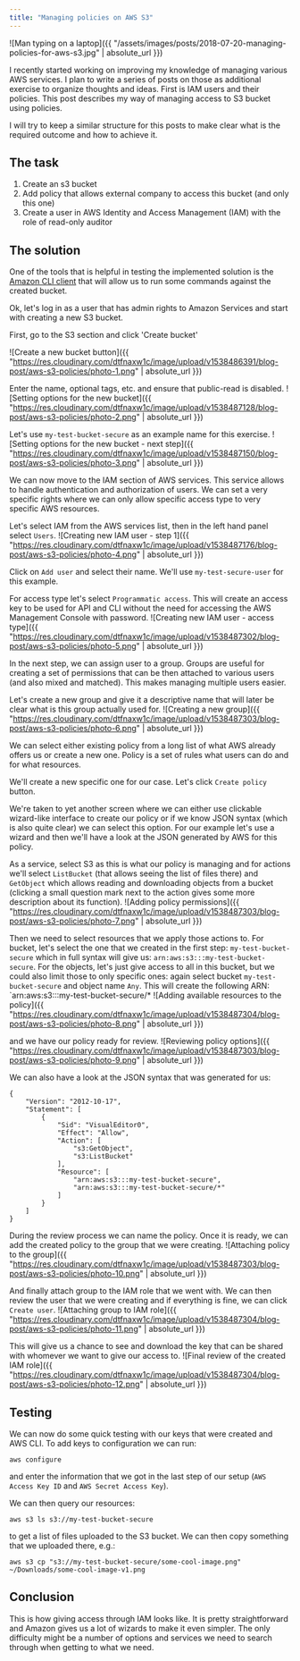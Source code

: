 ```yaml
---
title: "Managing policies on AWS S3"
---
```


![Man typing on a laptop]({{ "/assets/images/posts/2018-07-20-managing-policies-for-aws-s3.jpg" | absolute_url }})

I recently started working on improving my knowledge of managing various AWS services. I plan to write a series of posts on those as additional exercise to organize thoughts and ideas. First is IAM users and their policies. This post describes my way of managing access to S3 bucket using policies.

<!--more-->

I will try to keep a similar structure for this posts to make clear what is the required outcome and how to achieve it.

## The task

1. Create an s3 bucket
1. Add policy that allows external company to access this bucket (and only this one)
1. Create a user in AWS Identity and Access Management (IAM) with the role of read-only auditor

## The solution

One of the tools that is helpful in testing the implemented solution is the [Amazon CLI client](https://aws.amazon.com/cli/) that will allow us to run some commands against the created bucket.

Ok, let's log in as a user that has admin rights to Amazon Services and start with creating a new S3 bucket.

First, go to the S3 section and click 'Create bucket'

![Create a new bucket button]({{ "https://res.cloudinary.com/dtfnaxw1c/image/upload/v1538486391/blog-post/aws-s3-policies/photo-1.png" | absolute_url }})

Enter the name, optional tags, etc. and ensure that public-read is disabled.
![Setting options for the new bucket]({{ "https://res.cloudinary.com/dtfnaxw1c/image/upload/v1538487128/blog-post/aws-s3-policies/photo-2.png" | absolute_url }})

Let's use `my-test-bucket-secure` as an example name for this exercise.
![Setting options for the new bucket - next step]({{ "https://res.cloudinary.com/dtfnaxw1c/image/upload/v1538487150/blog-post/aws-s3-policies/photo-3.png" | absolute_url }})

We can now move to the IAM section of AWS services. This service allows to handle authentication and authorization of users. We can set a very specific rights where we can only allow specific access type to very specific AWS resources.

Let's select IAM from the AWS services list, then in the left hand panel select `Users`.
![Creating new IAM user - step 1]({{ "https://res.cloudinary.com/dtfnaxw1c/image/upload/v1538487176/blog-post/aws-s3-policies/photo-4.png" | absolute_url }})

Click on `Add user` and select their name. We'll use `my-test-secure-user` for this example.

For access type let's select `Programmatic access`. This will create an access key to be used for API and CLI without the need for accessing the AWS Management Console with password.
![Creating new IAM user - access type]({{ "https://res.cloudinary.com/dtfnaxw1c/image/upload/v1538487302/blog-post/aws-s3-policies/photo-5.png" | absolute_url }})

In the next step, we can assign user to a group. Groups are useful for creating a set of permissions that can be then attached to various users (and also mixed and matched). This makes managing multiple users easier.

Let's create a new group and give it a descriptive name that will later be clear what is this group actually used for.
![Creating a new group]({{ "https://res.cloudinary.com/dtfnaxw1c/image/upload/v1538487303/blog-post/aws-s3-policies/photo-6.png" | absolute_url }})

We can select either existing policy from a long list of what AWS already offers us or create a new one. Policy is a set of rules what users can do and for what resources.

We'll create a new specific one for our case. Let's click `Create policy` button.

We're taken to yet another screen where we can either use clickable wizard-like interface to create our policy or if we know JSON syntax (which is also quite clear) we can select this option. For our example let's use a wizard and then we'll have a look at the JSON generated by AWS for this policy.

As a service, select S3 as this is what our policy is managing and for actions we'll select `ListBucket` (that allows seeing the list of files there) and `GetObject` which allows reading and downloading objects from a bucket (clicking a small question mark next to the action gives some more description about its function).
![Adding policy permissions]({{ "https://res.cloudinary.com/dtfnaxw1c/image/upload/v1538487303/blog-post/aws-s3-policies/photo-7.png" | absolute_url }})

Then we need to select resources that we apply those actions to. For bucket, let's select the one that we created in the first step: `my-test-bucket-secure` which in full syntax will give us: `arn:aws:s3:::my-test-bucket-secure`. For the objects, let's just give access to all in this bucket, but we could also limit those to only specific ones:
again select bucket `my-test-bucket-secure` and object name `Any`. This will create the following ARN: `arn:aws:s3:::my-test-bucket-secure/*
![Adding available resources to the policy]({{ "https://res.cloudinary.com/dtfnaxw1c/image/upload/v1538487304/blog-post/aws-s3-policies/photo-8.png" | absolute_url }})

and we have our policy ready for review.
![Reviewing policy options]({{ "https://res.cloudinary.com/dtfnaxw1c/image/upload/v1538487303/blog-post/aws-s3-policies/photo-9.png" | absolute_url }})

We can also have a look at the JSON syntax that was generated for us:

```
{
    "Version": "2012-10-17",
    "Statement": [
        {
            "Sid": "VisualEditor0",
            "Effect": "Allow",
            "Action": [
                "s3:GetObject",
                "s3:ListBucket"
            ],
            "Resource": [
                "arn:aws:s3:::my-test-bucket-secure",
                "arn:aws:s3:::my-test-bucket-secure/*"
            ]
        }
    ]
}
```

During the review process we can name the policy. Once it is ready, we can add the created policy to the group that we were creating.
![Attaching policy to the group]({{ "https://res.cloudinary.com/dtfnaxw1c/image/upload/v1538487303/blog-post/aws-s3-policies/photo-10.png" | absolute_url }})

And finally attach group to the IAM role that we went with. We can then review the user that we were creating and if everything is fine, we can click `Create user`.
![Attaching group to IAM role]({{ "https://res.cloudinary.com/dtfnaxw1c/image/upload/v1538487304/blog-post/aws-s3-policies/photo-11.png" | absolute_url }})

This will give us a chance to see and download the key that can be shared with whomever we want to give our access to.
![Final review of the created IAM role]({{ "https://res.cloudinary.com/dtfnaxw1c/image/upload/v1538487304/blog-post/aws-s3-policies/photo-12.png" | absolute_url }})

## Testing

We can now do some quick testing with our keys that were created and AWS CLI. To add keys to configuration we can run:

```
aws configure
```

and enter the information that we got in the last step of our setup (`AWS Access Key ID` and `AWS Secret Access Key`).

We can then query our resources:

```
aws s3 ls s3://my-test-bucket-secure
```

to get a list of files uploaded to the S3 bucket. We can then copy something that we uploaded there, e.g.:

```
aws s3 cp "s3://my-test-bucket-secure/some-cool-image.png" ~/Downloads/some-cool-image-v1.png
```

## Conclusion

This is how giving access through IAM looks like. It is pretty straightforward and Amazon gives us a lot of wizards to make it even simpler. The only difficulty might be a number of options and services we need to search through when getting to what we need.
